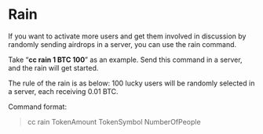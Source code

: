 # Rain

If you want to activate more users and get them involved in discussion by randomly sending airdrops in a server, you can use the rain command.

Take “**cc rain 1 BTC 100**” as an example. Send this command in a server, and the rain will get started.

The rule of the rain is as below: 100 lucky users will be randomly selected in a server, each receiving 0.01 BTC.

Command format:

> cc rain TokenAmount TokenSymbol NumberOfPeople

